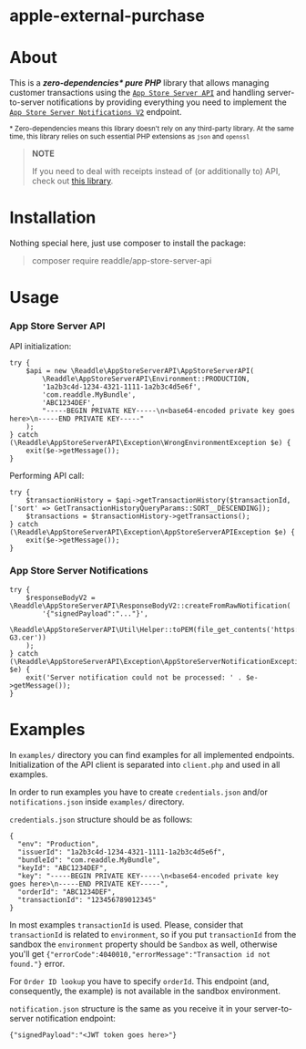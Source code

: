 # apple-external-purchase

# About

This is a ***zero-dependencies\* pure PHP*** library that allows managing customer transactions using the [`App Store Server API`](https://developer.apple.com/documentation/appstoreserverapi) and handling server-to-server notifications by providing everything you need to implement the [`App Store Server Notifications V2`](https://developer.apple.com/documentation/appstoreservernotifications) endpoint.

<sub>* Zero-dependencies means this library doesn't rely on any third-party library. At the same time, this library relies on such essential PHP extensions as `json` and `openssl`</sub>

> **NOTE**
> 
> If you need to deal with receipts instead of (or additionally to) API, check out [this library](https://github.com/readdle/app-store-receipt-verification).

# Installation

Nothing special here, just use composer to install the package:

> composer require readdle/app-store-server-api

# Usage

### App Store Server API

API initialization:

```
try {
    $api = new \Readdle\AppStoreServerAPI\AppStoreServerAPI(
        \Readdle\AppStoreServerAPI\Environment::PRODUCTION,
        '1a2b3c4d-1234-4321-1111-1a2b3c4d5e6f',
        'com.readdle.MyBundle',
        'ABC1234DEF',
        "-----BEGIN PRIVATE KEY-----\n<base64-encoded private key goes here>\n-----END PRIVATE KEY-----"
    );
} catch (\Readdle\AppStoreServerAPI\Exception\WrongEnvironmentException $e) {
    exit($e->getMessage());
}
```

Performing API call:

```
try {
    $transactionHistory = $api->getTransactionHistory($transactionId, ['sort' => GetTransactionHistoryQueryParams::SORT__DESCENDING]);
    $transactions = $transactionHistory->getTransactions();
} catch (\Readdle\AppStoreServerAPI\Exception\AppStoreServerAPIException $e) {
    exit($e->getMessage());
}
```

### App Store Server Notifications

```
try {
    $responseBodyV2 = \Readdle\AppStoreServerAPI\ResponseBodyV2::createFromRawNotification(
        '{"signedPayload":"..."}',
        \Readdle\AppStoreServerAPI\Util\Helper::toPEM(file_get_contents('https://www.apple.com/certificateauthority/AppleRootCA-G3.cer'))
    );
} catch (\Readdle\AppStoreServerAPI\Exception\AppStoreServerNotificationException $e) {
    exit('Server notification could not be processed: ' . $e->getMessage());
}
```

# Examples

In `examples/` directory you can find examples for all implemented endpoints. Initialization of the API client is separated into `client.php` and used in all examples.

In order to run examples you have to create `credentials.json` and/or `notifications.json` inside `examples/` directory.

`credentials.json` structure should be as follows:

```
{
  "env": "Production",
  "issuerId": "1a2b3c4d-1234-4321-1111-1a2b3c4d5e6f",
  "bundleId": "com.readdle.MyBundle",
  "keyId": "ABC1234DEF",
  "key": "-----BEGIN PRIVATE KEY-----\n<base64-encoded private key goes here>\n-----END PRIVATE KEY-----",
  "orderId": "ABC1234DEF",
  "transactionId": "123456789012345"
}
```

In most examples `transactionId` is used. Please, consider that `transactionId` is related to `environment`, so if you put `transactionId` from the sandbox the `environment` property should be `Sandbox` as well, otherwise you'll get `{"errorCode":4040010,"errorMessage":"Transaction id not found."}` error. 

For `Order ID lookup` you have to specify `orderId`. This endpoint (and, consequently, the example) is not available in the sandbox environment.

`notification.json` structure is the same as you receive it in your server-to-server notification endpoint:

```
{"signedPayload":"<JWT token goes here>"}
```
